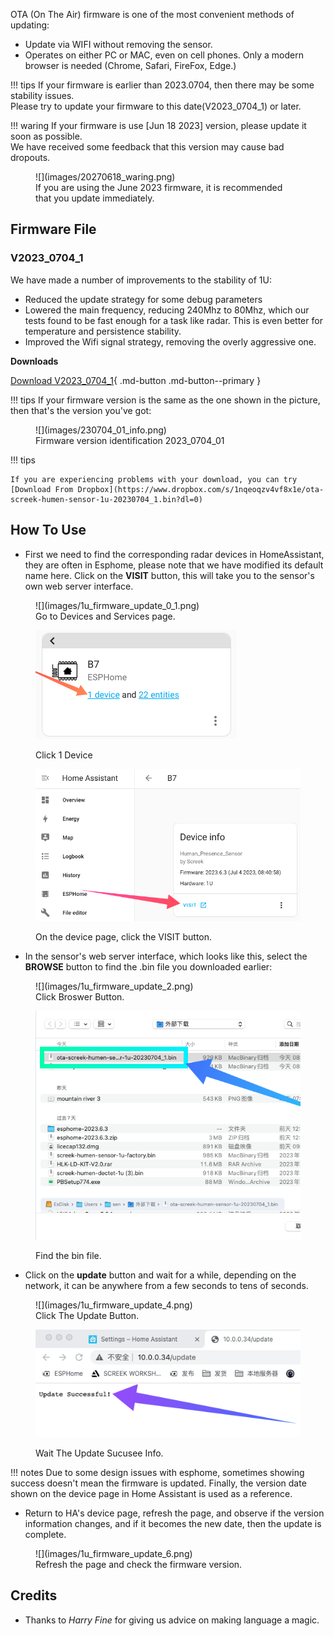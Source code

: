 OTA (On The Air) firmware is one of the most convenient methods of updating:  

- Update via WIFI without removing the sensor.  
- Operates on either PC or MAC, even on cell phones. Only a modern browser is needed (Chrome, Safari, FireFox, Edge.)

!!! tips
	If your firmware is earlier than 2023.0704, then there may be some stability issues.   
	Please try to update your firmware to this date(V2023_0704_1) or later.  

!!! waring
	If your firmware is use [Jun 18 2023] version, please update it soon as possible.  
	We have received some feedback that this version may cause bad dropouts.

<figure markdown>
  ![](images/20270618_waring.png)
  <figcaption>If you are using the June 2023 firmware, it is recommended that you update immediately.</figcaption>
</figure>



## Firmware File
### V2023_0704_1
We have made a number of improvements to the stability of 1U:  

- Reduced the update strategy for some debug parameters  
- Lowered the main frequency, reducing 240Mhz to 80Mhz, which our tests found to be fast enough for a task like radar. This is even better for temperature and persistence stability.  
- Improved the Wifi signal strategy, removing the overly aggressive one.    

**Downloads**  

[Download V2023_0704_1](../files/ota-screek-humen-sensor-1u-20230704_1.bin){ .md-button .md-button--primary }

!!! tips
	If your firmware version is the same as the one shown in the picture, then that's the version you've got: 

<figure markdown>
  ![](images/230704_01_info.png)
  <figcaption>Firmware version identification 2023_0704_01</figcaption>
</figure>


!!! tips

	If you are experiencing problems with your download, you can try [Download From Dropbox](https://www.dropbox.com/s/1nqeoqzv4vf8x1e/ota-screek-humen-sensor-1u-20230704_1.bin?dl=0)


## How To Use

-  First we need to find the corresponding radar devices in HomeAssistant, they are often in Esphome, please note that we have modified its default name here. Click on the **VISIT** button, this will take you to the sensor's own web server interface.

<figure markdown>
  ![](images/1u_firmware_update_0_1.png)
  <figcaption>Go to Devices and Services page.</figcaption>
  
  ![](images/1u_firmware_update_0_2.png)
  <figcaption>Click 1 Device</figcaption>
  
  ![](images/1u_firmware_update_1.png)
  <figcaption>On the device page, click the VISIT button.</figcaption>
</figure>

- In the sensor's web server interface, which looks like this, select the **BROWSE** button to find the .bin file you downloaded earlier:

<figure markdown>
  ![](images/1u_firmware_update_2.png)
  <figcaption>Click Broswer Button.</figcaption>
  
  ![](images/1u_firmware_update_3.png)
  <figcaption>Find the bin file.</figcaption>
  
</figure>

- Click on the **update** button and wait for a while, depending on the network, it can be anywhere from a few seconds to tens of seconds.  

<figure markdown>
  ![](images/1u_firmware_update_4.png)
  <figcaption>Click The Update Button.</figcaption>
  
  ![](images/1u_firmware_update_5.png)
  <figcaption>Wait The Update Sucusee Info.</figcaption>
</figure>

!!! notes
	Due to some design issues with esphome, sometimes showing success doesn't mean the firmware is updated. Finally, the version date shown on the device page in Home Assistant is used as a reference.

-  Return to HA's device page, refresh the page, and observe if the version information changes, and if it becomes the new date, then the update is complete.

<figure markdown>
  ![](images/1u_firmware_update_6.png)
  <figcaption>Refresh the page and check the firmware version.</figcaption>
</figure>

## Credits
- Thanks to *Harry Fine* for giving us advice on making language a magic.